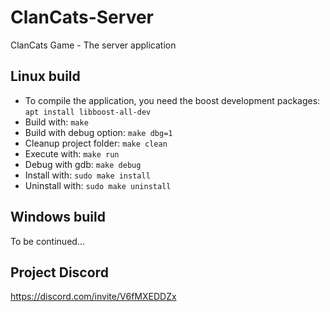 # ClanCats-Server
ClanCats Game - The server application

## Linux build
* To compile the application, you need the boost development packages: ```apt install libboost-all-dev```
* Build with: ```make```
* Build with debug option: ```make dbg=1```
* Cleanup project folder: ```make clean```
* Execute with: ```make run```
* Debug with gdb: ```make debug```
* Install with: ```sudo make install```
* Uninstall with: ```sudo make uninstall```

## Windows build
To be continued...

## Project Discord
https://discord.com/invite/V6fMXEDDZx
